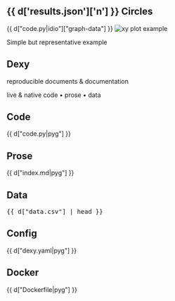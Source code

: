 ## {{ d['results.json']['n'] }} Circles

{{ d["code.py|idio"]["graph-data"] }}
![xy plot example](pyplot-scatter-example.png)
<aside class="notes">Simple but representative example</aside>


## Dexy

reproducible documents & documentation

live & native
code &bull; prose &bull; data


## Code

{{ d["code.py|pyg"] }}


## Prose

{{ d["index.md|pyg"] }}


## Data

<pre>{{ d["data.csv"] | head }}</pre>


## Config

{{ d["dexy.yaml|pyg"] }}


## Docker

{{ d["Dockerfile|pyg"] }}
